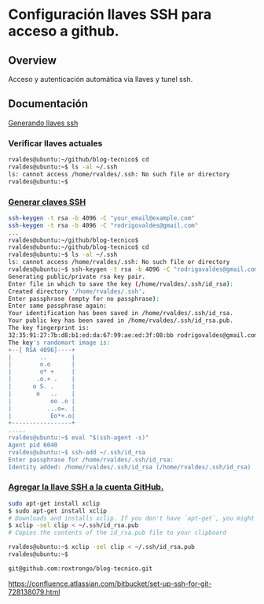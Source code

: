 # Configuración llaves SSH para acceso a github.

## Overview

Acceso y autenticación automática vía llaves y tunel ssh.

## Documentación

[Generando llaves ssh](https://help.github.com/articles/generating-an-ssh-key/)

### Verificar llaves actuales

```bash
rvaldes@ubuntu:~/github/blog-tecnico$ cd
rvaldes@ubuntu:~$ ls -al ~/.ssh
ls: cannot access /home/rvaldes/.ssh: No such file or directory
rvaldes@ubuntu:~$
```

### [Generar claves SSH](https://help.github.com/articles/generating-a-new-ssh-key-and-adding-it-to-the-ssh-agent/)

```bash
ssh-keygen -t rsa -b 4096 -C "your_email@example.com"
ssh-keygen -t rsa -b 4096 -C "rodrigovaldes@gmail.com"
...
rvaldes@ubuntu:~/github/blog-tecnico$ 
rvaldes@ubuntu:~/github/blog-tecnico$ cd
rvaldes@ubuntu:~$ ls -al ~/.ssh
ls: cannot access /home/rvaldes/.ssh: No such file or directory
rvaldes@ubuntu:~$ ssh-keygen -t rsa -b 4096 -C "rodrigovaldes@gmail.com"
Generating public/private rsa key pair.
Enter file in which to save the key (/home/rvaldes/.ssh/id_rsa): 
Created directory '/home/rvaldes/.ssh'.
Enter passphrase (empty for no passphrase): 
Enter same passphrase again: 
Your identification has been saved in /home/rvaldes/.ssh/id_rsa.
Your public key has been saved in /home/rvaldes/.ssh/id_rsa.pub.
The key fingerprint is:
32:35:91:27:7b:d8:b1:ed:da:67:99:ae:ed:3f:08:bb rodrigovaldes@gmail.com
The key's randomart image is:
+--[ RSA 4096]----+
|        ..       |
|        o.o      |
|        o* +     |
|       .o.+ .    |
|      o S. .     |
|       o   ..    |
|           oo .o |
|          ...o=. |
|           Eo*+.o|
+-----------------+
.....
rvaldes@ubuntu:~$ eval "$(ssh-agent -s)"
Agent pid 6040
rvaldes@ubuntu:~$ ssh-add ~/.ssh/id_rsa
Enter passphrase for /home/rvaldes/.ssh/id_rsa: 
Identity added: /home/rvaldes/.ssh/id_rsa (/home/rvaldes/.ssh/id_rsa)
```

### [Agregar la llave SSH a la cuenta GitHub.](https://help.github.com/articles/adding-a-new-ssh-key-to-your-github-account/#platform-linux)

```bash
sudo apt-get install xclip
$ sudo apt-get install xclip
# Downloads and installs xclip. If you don't have `apt-get`, you might need to use another installer (like `yum`)
$ xclip -sel clip < ~/.ssh/id_rsa.pub
# Copies the contents of the id_rsa.pub file to your clipboard

rvaldes@ubuntu:~$ xclip -sel clip < ~/.ssh/id_rsa.pub
rvaldes@ubuntu:~$ 

git@github.com:roxtrongo/blog-tecnico.git
```
https://confluence.atlassian.com/bitbucket/set-up-ssh-for-git-728138079.html



